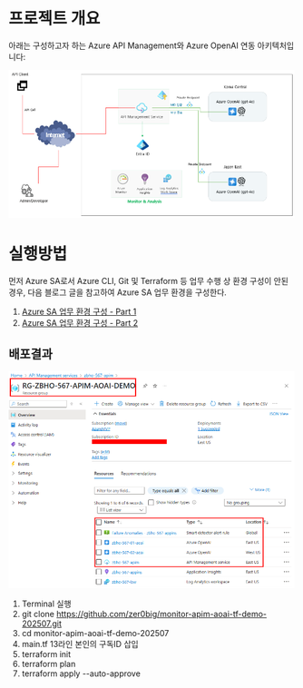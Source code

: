 # 프로젝트 개요

아래는 구성하고자 하는 Azure API Management와 Azure OpenAI 연동 아키텍처입니다:

![APIM AOAI 아키텍처](https://github.com/zer0big/monitor-apim-aoai-tf-demo-202507/blob/main/20250711_APIM-AOAI.png)

# 실행방법

먼저 Azure SA로서 Azure CLI, Git 및 Terraform 등 업무 수행 상 환경 구성이 안된 경우, 다음 블로그 글을 참고하여 Azure SA 업무 환경을 구성한다.
1. [Azure SA 업무 환경 구성 - Part 1](https://zerobig-k8s.tistory.com/152)  
2. [Azure SA 업무 환경 구성 - Part 2](https://zerobig-k8s.tistory.com/153)

## 배포결과

![리소스 배포 결과](https://github.com/zer0big/monitor-apim-aoai-tf-demo-202507/blob/main/20250721_104240.png)


1. Terminal 실행
2. git clone https://github.com/zer0big/monitor-apim-aoai-tf-demo-202507.git
3. cd monitor-apim-aoai-tf-demo-202507
4. main.tf 13라인 본인의 구독ID 삽입   
5. terraform init
6. terraform plan
7. terraform apply --auto-approve
